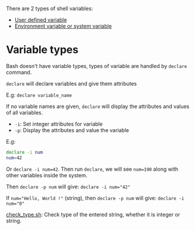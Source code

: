 There are 2 types of shell variables:
* [User defined variable](https://github.com/TranPhucVinh/Linux-Shell/blob/master/Bash%20script/Variable/User%20define%20variable.md)
* [Environment variable or system variable](https://github.com/TranPhucVinh/Linux-Shell/blob/master/Bash%20script/Variable/Environment%20variable.md)

# Variable types

Bash doesn't have variable types, types of variable are handled by ``declare`` command.

``declare`` will declare variables and give them attributes

E.g: ``declare variable_name``

If no variable names are given, ``declare`` will display the attributes and values of all variables.

* ``-i``: Set integer attributes for variable
* ``-p``: Display the attributes and value the variable

E.g:

```sh
declare -i num
num=42
```

Or ``declare -i num=42``. Then run ``declare``, we will see ``num=190`` along with other variables inside the system.

Then ``declare -p num`` will give: ``declare -i num="42"``

If ``num="Hello, World !"`` (string), then ``declare -p num`` will give: ``declare -i num="0"``

[check_type.sh](check_type.sh): Check type of the entered string, whether it is integer or string.